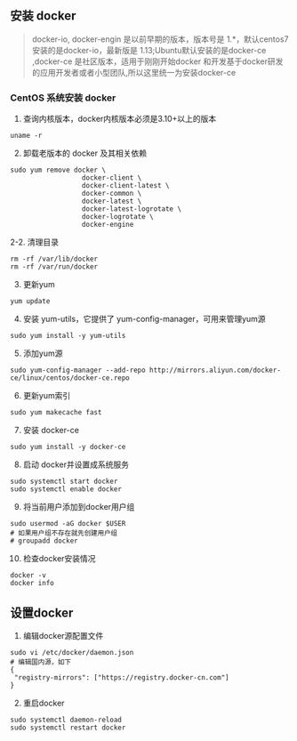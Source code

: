 ## 安装 docker

> docker-io, docker-engin 是以前早期的版本，版本号是 1.*，默认centos7 安装的是docker-io，最新版是 1.13;Ubuntu默认安装的是docker-ce
,docker-ce 是社区版本，适用于刚刚开始docker 和开发基于docker研发的应用开发者或者小型团队,所以这里统一为安装docker-ce

### CentOS 系统安装 docker
1. 查询内核版本，docker内核版本必须是3.10+以上的版本
```
uname -r
```

2. 卸载老版本的 docker 及其相关依赖
```
sudo yum remove docker \
                  docker-client \
                  docker-client-latest \
                  docker-common \
                  docker-latest \
                  docker-latest-logrotate \
                  docker-logrotate \
                  docker-engine
```
2-2. 清理目录
```
rm -rf /var/lib/docker
rm -rf /var/run/docker
```

3. 更新yum
```
yum update
```

4. 安装 yum-utils，它提供了 yum-config-manager，可用来管理yum源
```
sudo yum install -y yum-utils
```

5. 添加yum源
```
sudo yum-config-manager --add-repo http://mirrors.aliyun.com/docker-ce/linux/centos/docker-ce.repo
```

6. 更新yum索引
```
sudo yum makecache fast
```

7. 安装 docker-ce
```
sudo yum install -y docker-ce
```

8. 启动 docker并设置成系统服务
```
sudo systemctl start docker
sudo systemctl enable docker
```

9. 将当前用户添加到docker用户组
```
sudo usermod -aG docker $USER
# 如果用户组不存在就先创建用户组
# groupadd docker
```

10. 检查docker安装情况
```
docker -v
docker info
```

## 设置docker
1. 编辑docker源配置文件
```
sudo vi /etc/docker/daemon.json
# 编辑国内源，如下
{
 "registry-mirrors": ["https://registry.docker-cn.com"]
}
```

2. 重启docker
```
sudo systemctl daemon-reload 
sudo systemctl restart docker
```

